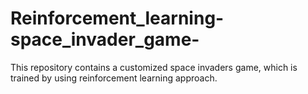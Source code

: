 # Reinforcement_learning-space_invader_game-
This repository contains a customized space invaders game, which is trained by using reinforcement learning approach.

